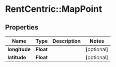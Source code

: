 # RentCentric::MapPoint

## Properties
Name | Type | Description | Notes
------------ | ------------- | ------------- | -------------
**longitude** | **Float** |  | [optional] 
**latitude** | **Float** |  | [optional] 



